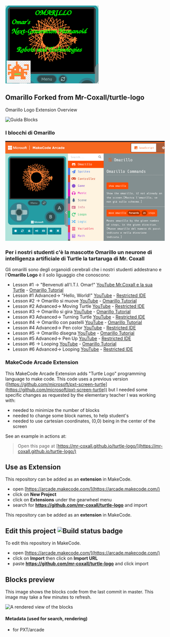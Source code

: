 ![Omarillo Logo](https://raw.githubusercontent.com/3rekse/omarillo/master/icon.png)
## Omarillo  Forked from Mr-Coxall/turtle-logo
Omarillo Logo Extension Overview

![Guida Blocks](https://makecode.com/defining-blocks)
### I blocchi di Omarillo
![Omarillo Logo Blocks](https://raw.githubusercontent.com/3rekse/omarillo/master/assets/OmarilloBlocks.png)

### Per i nostri studenti c'è la mascotte  **Omarillo** un neurone di intelligenza artificiale di Turtle la tartaruga di Mr. Coxall
Gli omarilli sono degli organoidi cerebrali che i nostri studenti addestrano  e l'**Omarillo Logo** è il solo liguaggio che conoscono:
- Lesson #1 → "Benvenuti all'I.T.I. Omar!" [YouTube Mr.Coxall e la sua Turtle](https://youtu.be/HW2zt7gOTXs) - [Omarillo Tutorial](http://arcade.makecode.com/?lockedEditor=1#tutorial:https://github.com/3rekse/makecode-omarillo-logo-lesson1)
- Lesson #1 Advanced→ "Hello, World!"  [YouTube](https://youtu.be/qTC16Zdyr0s) - [Restricted IDE](http://arcade.makecode.com/?lockedEditor=1#tutorial:https://github.com/3rekse/makecode-omarillo-logo-lesson1-advanced)
- Lesson #2 → Omarillo si muove  [YouTube](https://youtu.be/6Iy0KVbIkzs) - [Omarillo Tutorial](http://arcade.makecode.com/?lockedEditor=1#tutorial:https://github.com/3rekse/makecode-omarillo-logo-lesson2)
- Lesson #2 Advanced→ Moving Turtle    [YouTube](https://youtu.be/mutWUDvQsAo) - [Restricted IDE](http://arcade.makecode.com/?lockedEditor=1#tutorial:https://github.com/3rekse/makecode-omarillo-logo-lesson2-advanced) 
- Lesson #3 → Omarillo si gira [YouTube](https://youtu.be/lnFRWyLXDUI) - [Omarillo Tutorial](http://arcade.makecode.com/?lockedEditor=1#tutorial:https://github.com/3rekse/makecode-omarillo-logo-lesson3)
- Lesson #3 Advanced→ Turning Turtle   [YouTube](https://youtu.be/6zzq0y3baXo) - [Restricted IDE](http://arcade.makecode.com/?lockedEditor=1#tutorial:https://github.com/3rekse/makecode-omarillo-logo-lesson3-advanced)
- Lesson #4 → Omarillo con pastelli [YouTube](https://youtu.be/tOWJ47YGXX0) - [Omarillo Tutorial](http://arcade.makecode.com/?lockedEditor=1#tutorial:https://github.com/3rekse/makecode-omarillo-logo-lesson4)
- Lesson #4 Advanced→ Pen color        [YouTube](https://youtu.be/XbgNxCnBZ1c) - [Restricted IDE](http://arcade.makecode.com/?lockedEditor=1#tutorial:https://github.com/3rekse/makecode-omarillo-logo-lesson4-advanced)
- Lesson #5 → Omarillo disegna [YouTube](https://youtu.be/sIrBfOgNz9k) - [Omarillo Tutorial](http://arcade.makecode.com/?lockedEditor=1#tutorial:https://github.com/3rekse/makecode-omarillo-logo-lesson5)
- Lesson #5 Advanced→ Pen Up           [YouTube](https://youtu.be/ysTdV30WCdg) - [Restricted IDE](http://arcade.makecode.com/?lockedEditor=1#tutorial:https://github.com/3rekse/makecode-omarillo-logo-lesson5-advanced) 
- Lesson #6 → Looping         [YouTube](https://youtu.be/xs2HbVJ8KQI) - [Omarillo Tutorial](http://arcade.makecode.com/?lockedEditor=1#tutorial:https://github.com/3rekse/makecode-omarillo-logo-lesson6)
- Lesson #6 Advanced→ Looping          [YouTube](https://youtu.be/L8Mw3eyVer0) - [Restricted IDE](http://arcade.makecode.com/?lockedEditor=1#tutorial:https://github.com/3rekse/makecode-omarillo-logo-lesson6-advanced) 


### MakeCode Arcade Extension
This MakeCode Arcade Extension adds "Turtle Logo" programming language to make code.
This code uses a previous version ([https://github.com/microsoft/pxt-screen-turtle](https://github.com/microsoft/pxt-screen-turtle)) but I needed some specific changes as requested by the elementary teacher I was working with:
- needed to minimize the number of blocks
- needed to change some block names, to help student's
- needed to use cartesian coordinates, (0,0) being in the center of the screen 

See an example in actions at:
> Open this page at [https://mr-coxall.github.io/turtle-logo/](https://mr-coxall.github.io/turtle-logo/)

## Use as Extension

This repository can be added as an **extension** in MakeCode.

* open [https://arcade.makecode.com/](https://arcade.makecode.com/)
* click on **New Project**
* click on **Extensions** under the gearwheel menu
* search for **https://github.com/mr-coxall/turtle-logo** and import

This repository can be added as an **extension** in MakeCode.

## Edit this project ![Build status badge](https://github.com/mr-coxall/turtle-logo/workflows/MakeCode/badge.svg)

To edit this repository in MakeCode.

* open [https://arcade.makecode.com/](https://arcade.makecode.com/)
* click on **Import** then click on **Import URL**
* paste **https://github.com/mr-coxall/turtle-logo** and click import

## Blocks preview

This image shows the blocks code from the last commit in master.
This image may take a few minutes to refresh.

![A rendered view of the blocks](https://github.com/mr-coxall/turtle-logo/raw/master/.github/makecode/blocks_new.png)

#### Metadata (used for search, rendering)

* for PXT/arcade
<script src="https://makecode.com/gh-pages-embed.js"></script><script>makeCodeRender("{{ site.makecode.home_url }}", "{{ site.github.owner_name }}/{{ site.github.repository_name }}");</script>

